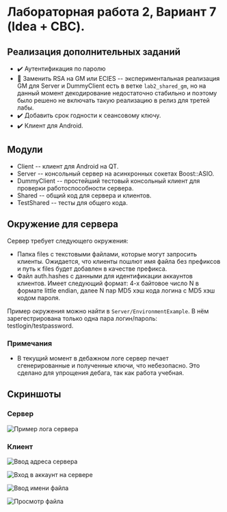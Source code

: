 # Лабораторная работа 2, Вариант 7 (Idea + CBC).
 
## Реализация дополнительных заданий

 - :heavy_check_mark: Аутентификация по паролю
 - :cricket: Заменить RSA на GM или ECIES -- экспериментальная реализация GM для Server и DummyClient есть в ветке 
             `lab2_shared_gm`, но на данный момент декодирование недостаточно стабильно и поэтому было решено
             не включать такую реализацию в релиз для третей лабы.
 - :heavy_check_mark: Добавить срок годности к сеансовому ключу.
 - :heavy_check_mark: Клиент для Android.

## Модули

 - Client -- клиент для Android на QT.
 - Server -- консольный сервер на асинхронных сокетах Boost::ASIO.
 - DummyClient -- простейший тестовый консольный клиент для проверки работоспособности сервера.
 - Shared -- общий код для сервера и клиентов.
 - TestShared -- тесты для общего кода.

## Окружение для сервера

Сервер требует следующего окружения:

 - Папка files с текстовыми файлами, которые могут запросить клиенты. Ожидается, что клиенты пошлют имя файла 
   без префиксов и путь к files будет добавлен в качестве префикса.
 - Файл auth.hashes с данными для идентификации аккаунтов клиентов. Имеет следующий формат: 4-х байтовое число N
   в формате little endian, далее N пар MD5 хэш кода логина с MD5 хэш кодом пароля.
   
Пример окружения можно найти в `Server/EnvironmentExample`. В нём зарегестрирована только одна пара логин/пароль: testlogin/testpassword.

### Примечания

 - В текущий момент в дебажном логе сервер печает сгенерированные и полученные ключи, что небезопасно. 
   Это сделано для упрощения дебага, так как работа учебная.

## Скриншоты

### Сервер

![Пример лога сервера](ReadmeResources/ServerLog.png)

### Клиент

![Ввод адреса сервера](ReadmeResources/Client1.jpg)

![Вход в аккаунт на сервере](ReadmeResources/Client2.jpg)

![Ввод имени файла](ReadmeResources/Client3.jpg)

![Просмотр файла](ReadmeResources/Client4.jpg)
